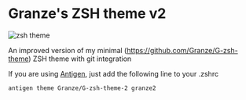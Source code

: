 Granze's ZSH theme v2
=====================

![zsh theme](http://s9.postimage.org/x3o43u9m7/Screen_Shot_2012_10_19_at_16_23_51.png)

An improved version of my minimal (https://github.com/Granze/G-zsh-theme) ZSH theme with git integration

If you are using [Antigen](https://github.com/zsh-users/antigen), just add the following line to your .zshrc

`antigen theme Granze/G-zsh-theme-2 granze2`
